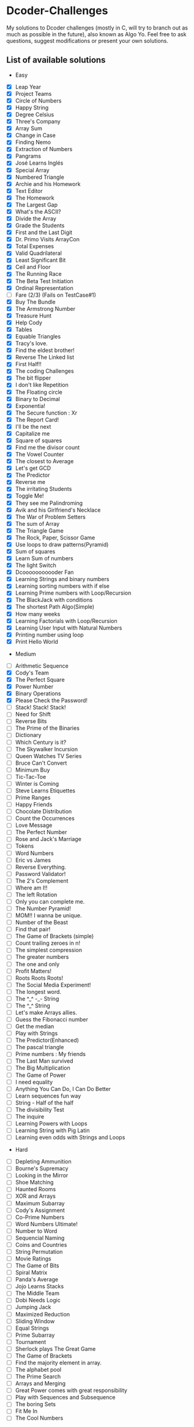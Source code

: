 # Dcoder-Challenges
My solutions to Dcoder challenges (mostly in C, will try to branch out as much as possible in the future), also known as Algo Yo. Feel free to ask questions, suggest modifications or present your own solutions.

## List of available solutions
- Easy
- [x] Leap Year
- [x] Project Teams
- [x] Circle of Numbers
- [x] Happy String
- [x] Degree Celsius
- [x] Three's Company
- [x] Array Sum
- [x] Change in Case
- [x] Finding Nemo
- [x] Extraction of Numbers
- [x] Pangrams
- [x] José Learns Inglés
- [x] Special Array
- [x] Numbered Triangle
- [x] Archie and his Homework
- [x] Text Editor
- [x] The Homework
- [x] The Largest Gap
- [x] What's the ASCII?
- [x] Divide the Array
- [x] Grade the Students
- [x] First and the Last Digit
- [x] Dr. Primo Visits ArrayCon
- [x] Total Expenses
- [x] Valid Quadrilateral
- [x] Least Significant Bit
- [x] Ceil and Floor
- [x] The Running Race
- [x] The Beta Test Initiation
- [x] Ordinal Representation
- [ ] Fare (2/3) (Fails on TestCase#1)
- [x] Buy The Bundle
- [x] The Armstrong Number
- [x] Treasure Hunt
- [x] Help Cody
- [x] Tables
- [x] Equable Triangles
- [x] Tracy's love.
- [x] Find the eldest brother!
- [x] Reverse The Linked list
- [x] First Half!!
- [x] The coding Challenges
- [x] The bit flipper
- [x] I don't like Repetition
- [x] The Floating circle
- [x] Binary to Decimal
- [x] Exponentia!
- [x] The Secure function : Xr
- [x] The Report Card!
- [x] I'll be the next
- [x] Capitalize me
- [x] Square of squares
- [x] Find me the divisor count
- [x] The Vowel Counter
- [x] The closest to Average
- [x] Let's get GCD
- [x] The Predictor
- [x] Reverse me
- [x] The irritating Students
- [x] Toggle Me!
- [x] They see me Palindroming
- [x] Avik and his Girlfriend's Necklace
- [x] The War of Problem Setters
- [x] The sum of Array
- [x] The Triangle Game
- [x] The Rock, Paper, Scissor Game
- [x] Use loops to draw patterns(Pyramid)
- [x] Sum of squares
- [x] Learn Sum of numbers
- [x] The light Switch
- [x] Dcooooooooooder Fan
- [x] Learning Strings and binary numbers
- [x] Learning sorting numbers with if else
- [x] Learning Prime numbers with Loop/Recursion
- [x] The BlackJack with conditions
- [x] The shortest Path Algo(Simple)
- [x] How many weeks
- [x] Learning Factorials with Loop/Recursion
- [x] Learning User Input with Natural Numbers
- [x] Printing number using loop
- [x] Print Hello World

- Medium
- [ ] Arithmetic Sequence
- [x] Cody's Team
- [x] The Perfect Square
- [x] Power Number
- [x] Binary Operations
- [x] Please Check the Password!
- [ ] Stack! Stack! Stack!
- [ ] Need for Shift
- [ ] Reverse Bits
- [ ] The Prime of the Binaries
- [ ] Dictionary
- [ ] Which Century is it?
- [ ] The Skywalker Incursion
- [ ] Queen Watches TV Series
- [ ] Bruce Can't Convert
- [ ] Minimum Buy
- [ ] Tic-Tac-Toe
- [ ] Winter is Coming
- [ ] Steve Learns Etiquettes
- [ ] Prime Ranges
- [ ] Happy Friends
- [ ] Chocolate Distribution
- [ ] Count the Occurrences
- [ ] Love Message
- [ ] The Perfect Number
- [ ] Rose and Jack's Marriage
- [ ] Tokens
- [ ] Word Numbers
- [ ] Eric vs James
- [ ] Reverse Everything.
- [ ] Password Validator!
- [ ] The 2's Complement
- [ ] Where am I!!
- [ ] The left Rotation
- [ ] Only you can complete me.
- [ ] The Number Pyramid!
- [ ] MOM!! I wanna be unique.
- [ ] Number of the Beast
- [ ] Find that pair!
- [ ] The Game of Brackets (simple)
- [ ] Count trailing zeroes in n!
- [ ] The simplest compression
- [ ] The greater numbers
- [ ] The one and only
- [ ] Profit Matters!
- [ ] Roots Roots Roots!
- [ ] The Social Media Experiment!
- [ ] The longest word.
- [ ] The \^\_\^ -\_- String
- [ ] The \^\_\^ String
- [ ] Let's make Arrays allies.
- [ ] Guess the Fibonacci number
- [ ] Get the median
- [ ] Play with Strings
- [ ] The Predictor(Enhanced)
- [ ] The pascal triangle
- [ ] Prime numbers : My friends
- [ ] The Last Man survived
- [ ] The Big Multiplication
- [ ] The Game of Power
- [ ] I need equality
- [ ] Anything You Can Do, I Can Do Better
- [ ] Learn sequences fun way
- [ ] String - Half of the half
- [ ] The divisibility Test
- [ ] The inquire
- [ ] Learning Powers with Loops
- [ ] Learning String with Pig Latin
- [ ] Learning even odds with Strings and Loops

- Hard
- [ ] Depleting Ammunition
- [ ] Bourne's Supremacy
- [ ] Looking in the Mirror
- [ ] Shoe Matching
- [ ] Haunted Rooms
- [ ] XOR and Arrays
- [ ] Maximum Subarray
- [ ] Cody's Assignment
- [ ] Co-Prime Numbers
- [ ] Word Numbers Ultimate!
- [ ] Number to Word
- [ ] Sequencial Naming
- [ ] Coins and Countries
- [ ] String Permutation
- [ ] Movie Ratings
- [ ] The Game of Bits
- [ ] Spiral Matrix
- [ ] Panda's Average
- [ ] Jojo Learns Stacks
- [ ] The Middle Team
- [ ] Dobi Needs Logic
- [ ] Jumping Jack
- [ ] Maximized Reduction
- [ ] Sliding Window
- [ ] Equal Strings
- [ ] Prime Subarray
- [ ] Tournament
- [ ] Sherlock plays The Great Game
- [ ] The Game of Brackets
- [ ] Find the majority element in array.
- [ ] The alphabet pool
- [ ] The Prime Search
- [ ] Arrays and Merging
- [ ] Great Power comes with great responsibility
- [ ] Play with Sequences and Subsequence
- [ ] The boring Sets
- [ ] Fit Me In
- [ ] The Cool Numbers
